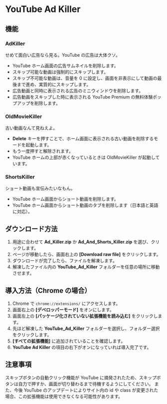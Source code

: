 # YouTube Ad Killer

## 機能

### AdKiller

せめて面白い広告なら見る。YouTube の広告は大体クソ。

- YouTube ホーム画面の広告サムネイルを削除します。
- スキップ可能な動画は強制的にスキップします。
- スキップ不可能な動画は、音量を 0 に設定し、画面を非表示にして動画の最後まで進め、実質的にスキップします。
- 広告動画と同時に表示される広告のミニウィンドウを削除します。
- 広告動画をスキップした時に表示される YouTube Premium の無料体験ポップアップを削除します。

### OldMovieKiller

古い動画なんて見ねえよ。

- **Delete** キーを押すことで、ホーム画面に表示される古い動画を削除するモードを起動します。
- もう一度押すと解除されます。
- YouTube ホームの上部が赤くなっているときは OldMovieKiller が起動しています。

### ShortsKiller

ショート動画も宣伝みたいなもん。

- YouTube ホーム画面からショート動画を削除します。
- YouTube ホーム画面からショート動画のタブを削除します（日本語と英語に対応）。

## ダウンロード方法

1. 用途に合わせて **Ad_Killer.zip** か **Ad_And_Shorts_Killer.zip** を選び、クリックします。
2. ページが移動したら、画面右上の **[Download raw file]** をクリックします。
3. ダウンロードが完了したら、ファイルを解凍します。
4. 解凍したファイル内の **YouTube_Ad_Killer** フォルダーを任意の場所に移動させます。

## 導入方法（Chrome の場合）

1. Chrome で `chrome://extensions/` にアクセスします。
2. 画面右上の **[デベロッパーモード]** をオンにします。
3. 画面左上の **[パッケージ化されていない拡張機能を読み込む]** をクリックします。
4. 先ほど解凍した **YouTube_Ad_Killer** フォルダーを選択し、フォルダー選択をクリックします。
5. **[すべての拡張機能]** に追加されていることを確認します。
6. **YouTube Ad Killer** の項目の右下がオンになっていれば導入完了です。

## 注意事項

スキップボタンの自動クリック機能が YouTube に摘発されたため、スキップボタンは自力で押すか、画面が切り替わるまで待機するようにしてください。
また、今後 YouTube のアップデートによりサイト内の id や class が変更された場合、この拡張機能は使用できなくなる可能性があります。
